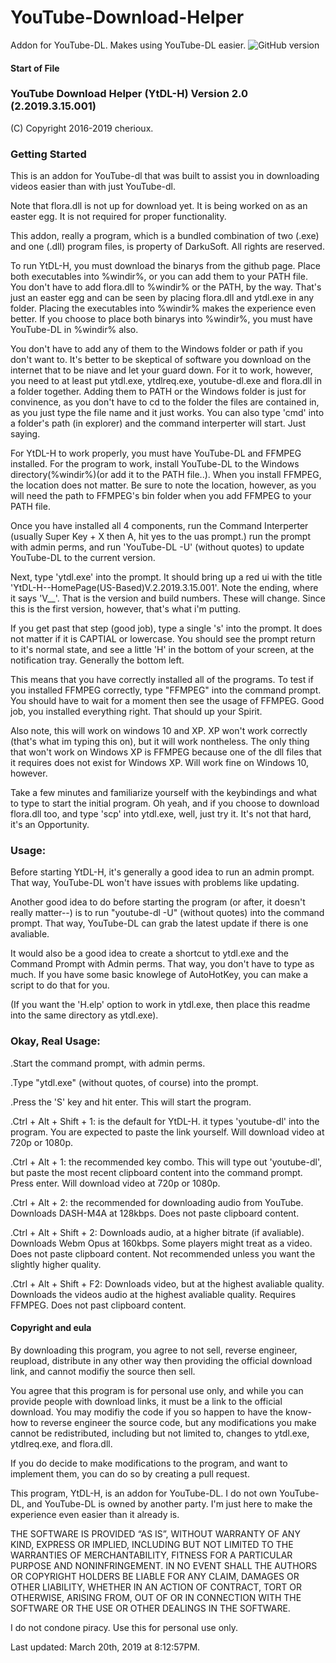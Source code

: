 # YouTube-Download-Helper
Addon for YouTube-DL. Makes using YouTube-DL easier.       ![GitHub version](https://img.shields.io/badge/Version-2.2019.3.15-brightgreen.svg)
#### Start of File
### YouTube Download Helper (YtDL-H) Version 2.0 (2.2019.3.15.001)
(C) Copyright 2016-2019 cherioux.
### Getting Started
 This is an addon for YouTube-dl that was built to assist you in downloading videos easier than with just YouTube-dl. 
 
 Note that flora.dll is not up for download yet. It is being worked on as an easter egg. It is not required for proper functionality.
 
 This addon, really a program, which is a bundled combination of two (.exe) and one (.dll) program files, is property of DarkuSoft. All rights are reserved.
 
To run YtDL-H, you must download the binarys from the github page. Place both executables into %windir%, or you can add them to your PATH file. You don't have to add flora.dll to %windir% or the PATH, by the way. That's just an easter egg and can be seen by placing flora.dll and ytdl.exe in any folder. Placing the executables into %windir% makes the experience even better. If you choose to place both binarys into %windir%, you must have YouTube-DL in %windir% also.

You don't have to add any of them to the Windows folder or path if you don't want to. It's better to be skeptical of software you download on the internet that to be niave and let your guard down. For it to work, however, you need to at least put ytdl.exe, ytdlreq.exe, youtube-dl.exe and flora.dll in a folder together. Adding them to PATH or the Windows folder is just for convinence, as you don't have to cd to the folder the files are contained in, as you just type the file name and it just works. 
You can also type 'cmd' into a folder's path (in explorer) and the command interperter will start. Just saying.

For YtDL-H to work properly, you must have YouTube-DL and FFMPEG installed. For the program to work, install YouTube-DL to the Windows directory(%windir%)(or add it to the PATH file..). When you install FFMPEG, the location does not matter. Be sure to note the location, however, as you will need the path to FFMPEG's bin folder when you add FFMPEG to your PATH file.

Once you have installed all 4 components, run the Command Interperter (usually Super Key + X then A, hit yes to the uas prompt.) run the prompt with admin perms, and run 'YouTube-DL -U' (without quotes) to update YouTube-DL to the current version.

Next, type 'ytdl.exe' into the prompt. It should bring up a red ui with the title 'YtDL-H--HomePage(US-Based)V.2.2019.3.15.001'. Note the ending, where it says 'V__'. That is the version and build numbers. These will change. Since this is the first version, however, that's what i'm putting.

If you get past that step (good job),  type a single 's' into the prompt. It does not matter if it is CAPTIAL or lowercase. You should see the prompt return to it's normal state, and see a little 'H' in the bottom of your screen, at the  notification tray. Generally the bottom left.

This means that you have correctly installed all of the programs. To test if you installed FFMPEG correctly, type "FFMPEG" into the command prompt. You should have to wait for a moment then see the usage of FFMPEG. Good job, you installed everything right. That should up your Spirit.

Also note, this will work on windows 10 and XP. XP won't work correctly (that's what im typing this on), but it will work nontheless. The only thing that won't work on Windows XP is FFMPEG because one of the dll files that it requires does not exist for Windows XP. Will work fine on Windows 10, however.

Take a few minutes and familiarize yourself with the keybindings and what to type to start the initial program. Oh yeah, and if you choose to download flora.dll too, and type 'scp' into ytdl.exe, well, just try it. It's not that hard, it's an Opportunity.

### Usage:
Before starting YtDL-H, it's generally a good idea to run an admin prompt. That way, YouTube-DL won't have issues with problems like updating.

Another good idea to do before starting the program (or after, it doesn't really matter--) is to run "youtube-dl -U" (without quotes) into the command prompt. That way, YouTube-DL can grab the latest update if there is one avaliable.

It would also be a good idea to create a shortcut to ytdl.exe and the Command Prompt with Admin perms. That way, you don't have to type as much. If you have some basic knowlege of AutoHotKey, you can make a script to do that for you. 

(If you want the 'H.elp' option to work in ytdl.exe, then place this readme into the same directory as ytdl.exe).

### Okay, Real Usage:
.Start the command prompt, with admin perms. 

.Type "ytdl.exe" (without quotes, of course) into the prompt.

.Press the 'S' key and hit enter. This will start the program.

.Ctrl + Alt + Shift + 1: is the default for YtDL-H. it types 'youtube-dl' into the program. You are expected to paste the link yourself. Will download video at 720p or 1080p.

.Ctrl + Alt + 1: the recommended key combo. This will type out 'youtube-dl', but paste the most recent clipboard content into the command prompt. Press enter. Will download video at 720p or 1080p.

.Ctrl + Alt + 2: the recommended for downloading audio from YouTube. Downloads DASH-M4A at 128kbps. Does not paste clipboard content.

.Ctrl + Alt + Shift + 2: Downloads audio, at a higher bitrate (if avaliable). Downloads Webm Opus at 160kbps. Some players might treat as a video. Does not paste clipboard content. Not recommended unless you want the slightly higher quality.

.Ctrl + Alt + Shift + F2: Downloads video, but at the highest avaliable quality. Downloads the videos audio at the highest avaliable quality. Requires FFMPEG. Does not past clipboard content. 


#### Copyright and eula
 By downloading this program, you agree to not sell, reverse engineer, reupload, distribute in any other way then providing the official download link, and cannot modifiy the source then sell.
 
 You agree that this program is for personal use only, and while you can provide people with download links, it must be a link to the official download. You may modifiy the code if you so happen to have the know-how to reverse engineer the source code, but any modifications you make cannot be redistributed, including but not limited to, changes to ytdl.exe, ytdlreq.exe, and flora.dll.
  
 If you do decide to make modifications to the program, and want to implement them, you can do so by creating a pull request.
  
This program, YtDL-H, is an addon for YouTube-DL. I do not own YouTube-DL, and YouTube-DL is owned by another party. I'm just here to make the experience even easier than it already is.

THE SOFTWARE IS PROVIDED “AS IS”, WITHOUT WARRANTY OF ANY KIND, EXPRESS OR IMPLIED, INCLUDING BUT NOT LIMITED TO THE WARRANTIES OF MERCHANTABILITY, FITNESS FOR A PARTICULAR PURPOSE AND NONINFRINGEMENT. IN NO EVENT SHALL THE AUTHORS OR COPYRIGHT HOLDERS BE LIABLE FOR ANY CLAIM, DAMAGES OR OTHER LIABILITY, WHETHER IN AN ACTION OF CONTRACT, TORT OR OTHERWISE, ARISING FROM, OUT OF OR IN CONNECTION WITH THE SOFTWARE OR THE USE OR OTHER DEALINGS IN THE SOFTWARE.

I do not condone piracy. Use this for personal use only.

Last updated: March 20th, 2019 at 8:12:57PM.
